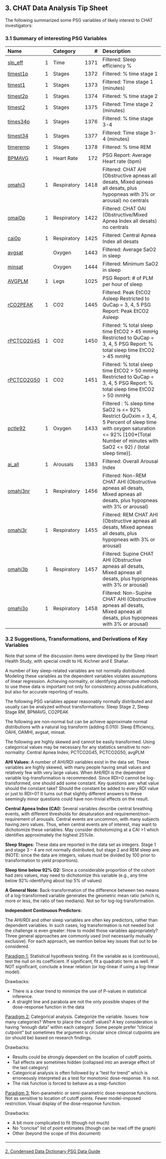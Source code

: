 ## 3. CHAT Data Analysis Tip Sheet

The following summarized some PSG variables of likely interest to CHAT investigators:

### 3.1 Summary of interesting PSG Variables

| Name                                            |     |  Category     |     #  |  Description                               |
|:------------------------------------------------|:---:|:--------------|-------:|:-------------------------------------------|
|  [slp_eff](/collection?d=chat&s=slp_eff)        |  1  |  Time         |  1371  |  Filtered: Sleep efficiency %              |
|  [timest1p](/collection?d=chat&s=timest1p)      |  1  |  Stages       |  1372  |  Filtered: % time stage 1                  |
|  [timest1](/collection?d=chat&s=timest1)        |  1  |  Stages       |  1373  |  Filtered: Time stage 1 (minutes)          |
|  [timest2p](/collection?d=chat&s=timest2p)      |  1  |  Stages       |  1374  |  Filtered: % time stage 2                  |
|  [timest2](/collection?d=chat&s=timest2)        |  1  |  Stages       |  1375  |  Filtered: Time stage 2 (minutes)          |
|  [times34p](/collection?d=chat&s=times34p)      |  1  |  Stages       |  1376  |  Filtered: % time stage 3-4                |
|  [timest34](/collection?d=chat&s=timest34)      |  1  |  Stages       |  1377  |  Filtered: Time stage 3-4 (minutes)        |
|  [timeremp](/collection?d=chat&s=timeremp)      |  1  |  Stages       |  1378  |  Filtered: % time REM                      |
|  [BPMAVG](/collection?d=chat&s=BPMAVG)          |  1  |  Heart Rate   |  172   |  PSG Report: Average Heart rate (bpm)      |
|  [omahi3](/collection?d=chat&s=omahi3)          |  1  |  Respiratory  |  1418  |  Filtered: CHAT AHI <br /> (Obstructive apneas all desats, Mixed apneas all desats, plus hypopneas with 3% or arousal) no centrals  |
|  [omai0p](/collection?d=chat&s=omai0p)          |  1  |  Respiratory  |  1422  |  Filtered: CHAT OAI (Obstructive/Mixed Apnea Index all desats) no centrals  |
|  [cai0p](/collection?d=chat&s=cai0p)            |  1  |  Respiratory  |  1425  |  Filtered: Central Apnea Index all desats  |
|  [avgsat](/collection?d=chat&s=avgsat)          |     |  Oxygen       |  1443  |  Filtered: Average SaO2 in sleep           |
|  [minsat](/collection?d=chat&s=minsat)          |     |  Oxygen       |  1444  |  Filtered: Minimum SaO2 in sleep           |
|  [AVGPLM](/collection?d=chat&s=AVGPLM)          |  1  |  Legs         |  1025  |  PSG Report: # of PLM per hour of sleep    |
|  [rCO2PEAK](/collection?d=chat&s=rCO2PEAK)      |  1  |  CO2          |  1445  |  Filtered: Peak EtCO2 Asleep Restricted to QuCap = 3, 4, 5 PSG Report: Peak EtCO2 Asleep  |
|  [rPCTCO2G45](/collection?d=chat&s=rPCTCO2G45)  |  1  |  CO2          |  1450  |  Filtered: % total sleep time EtCO2 > 45 mmHg  Restricted to QuCap = 3, 4, 5 PSG Report: % total sleep time EtCO2 > 45 mmHg  |
|  [rPCTCO2G50](/collection?d=chat&s=rPCTCO2G50)  |  1  |  CO2          |  1451  |  Filtered: % total sleep time EtCO2 > 50 mmHg  Restricted to QuCap = 3, 4, 5 PSG Report: % total sleep time EtCO2 > 50 mmHg  |
|  [pctle92](/collection?d=chat&s=pctle92)        |  1  |  Oxygen       |  1433  |  Filtered : % sleep time SaO2 is <= 92%  Restrict QuOxim = 3, 4, 5 Percent of sleep time with oxygen saturation <= 92%  [100*(Total Number of minutes with SaO2 <= 92) / (total sleep time)].  |
|  [ai_all](/collection?d=chat&s=ai_all)          |  1  |  Arousals     |  1383  |  Filtered: Overall Arousal Index           |
|  [omahi3nr](/collection?d=chat&s=omahi3nr)      |  1  |  Respiratory  |  1456  |  Filtered: Non-REM CHAT AHI (Obstructive apneas all desats, Mixed apneas all desats, plus hypopneas with 3% or arousal)  |
|  [omahi3r](/collection?d=chat&s=omahi3r)        |  1  |  Respiratory  |  1455  |  Filtered: REM CHAT AHI (Obstructive apneas all desats, Mixed apneas all desats, plus hypopneas with 3% or arousal)  |
|  [omahi3b](/collection?d=chat&s=omahi3b)        |  1  |  Respiratory  |  1457  |  Filtered: Supine CHAT AHI (Obstructive apneas all desats, Mixed apneas all desats, plus hypopneas with 3% or arousal)  |
|  [omahi3o](/collection?d=chat&s=omahi3o)        |  1  |  Respiratory  |  1458  |  Filtered: Non-Supine CHAT AHI (Obstructive apneas all desats, Mixed apneas all desats, plus hypopneas with 3% or arousal)  |


### 3.2 Suggestions, Transformations, and Derivations of Key Variables

<div class="bs-callout bs-callout-info">
  <p>
    Note that some of the discussion items were developed by the Sleep Heart Health Study, with special credit to HL Kichner and E Shahar.
  </p>
</div>

A number of key sleep-related variables are not normally distributed.  Modeling these variables as the dependent variables violates assumptions of linear regression.  Achieving normality, or identifying alternative methods to use these data is important not only for consistency across publications, but also for accurate reporting of results.

The following PSG variables appear reasonably normally distributed and usually can be analyzed without transformations:  Sleep Stage 2, Sleep Stage RM, BPMAVG, CO2PEAK

The following are non-normal but can be achieve approximate normal distributions with a natural log transform (adding 0.010): Sleep Efficiency, OAHI, OAMHI, avgsat, minsat.

The following are highly skewed and cannot be easily transformed. Using categorical values may be necessary for any statistics sensitive to non-normality: Central Apnea Index; PCTCO2G45, PCTCO2G50, avgPLM

**AHI Values:** A number of AHI/RDI variables exist in the data set. These variables are highly skewed, with many people having small values and relatively few with very large values.  When AHI/RDI is the dependent variable log-transformation is recommended.  Since RDI=0 cannot be log-transformed, one should add some constant.  Key questions are: what value should the constant take? Should the constant be added to every RDI value or just to RDI=0? It turns out that slightly different answers to these seemingly minor questions could have non-trivial effects on the result.

**Central Apnea Index (CAI):**  Several variables describe central breathing events, with different thresholds for desaturation and requirement/non-requirement of arousals.  Central events are uncommon, with many subjects having zero values. Thus, when central events are of interest, may want to dichotomize these variables.  May consider dichotomizing at a CAI >1 which identifies approximately the highest 25%ile.

**Sleep Stages:** These data are reported in the data set as integers. Stage 1 and stage 3 – 4 are not normally distributed, but stage 2 and REM sleep are. (NOTE: since the data are integers, values must be divided by 100 prior to transformation to yield proportions).

**Sleep time below 92% O2:** Since a considerable proportion of the cohort had zero values, may need to dichotomize this variable (e.g., any time below 92%-identifying about top 5% of values)

**A General Note:** Back-transformation of the difference between two means of a log-transformed variable generates the geometric mean ratio (which is, more or less, the ratio of two medians). Not so for log-log transformation.

**Independent Continuous Predictors:**

The AHI/RDI and other sleep variables are often key predictors, rather than dependent variables. In such cases, log transformation is not needed but the challenge is even greater:  How to model those variables appropriately?  Three general approaches are commonly used (not necessarily mutually exclusive).  For each approach, we mention below key issues that out to be considered.

<u>Paradigm 1:</u>  Statistical hypothesis testing. Fit the variable as is (continuous), test the null on its coefficient. If significant, fit a quadratic term as well.  If NOT significant, conclude a linear relation (or log-linear if using a log-linear model).

Drawbacks:

- There is a clear trend to minimize the use of P-values in statistical inference.
- A straight line and parabola are not the only possible shapes of the dose-response function in the data

<u>Paradigm 2:</u>  Categorical analysis.  Categorize the variable.  Issues:  how many categories?  Where to place the cutoff values?  A key consideration is having “enough data” within each category.  Some people prefer “clinical cutpoint” but sometimes the argument is circular since clinical cutpoints are (or should be) based on research findings.

Drawbacks:

- Results could be strongly dependent on the location of cutoff points.
- Tail effects are sometimes hidden (collapsed into an average effect of the last category)
- Categorical analysis is often followed by a “test for trend” which is erroneously interpreted as a test for monotonic dose-response. It is not.
- The risk function is forced to behave as a step-function

<u>Paradigm 3:</u>  Non-parametric or semi-parametric dose-response functions. Not as sensitive to location of cutoff points. Fewer model-imposed restriction. Visual display of the dose-response function.

Drawbacks:

- A bit more complicated to fit (though not much)
- No “concise” list of point estimates (though can be read off the graph)
- Other (beyond the scope of this document)


<hr class="soften" style="margin-top: 20px;margin-bottom: 20px;"/>

<div class="center">
<div class="btn-group">
  <a href=":pages_path:/psg-data-guide/20-condensed-data-dictionary.md" class="btn btn-default">
    <span class="glyphicon glyphicon-chevron-left"></span>
    2. Condensed Data Dictionary
  </a>

  <a href=":pages_path:/psg-data-guide/00-psg-data-guide-toc.md" class="btn btn-default">
    <span class="glyphicon glyphicon-chevron-up"></span>
    PSG Data Guide
  </a>
</div>
</div>
